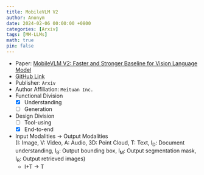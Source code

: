 ```yaml
---
title: MobileVLM V2
author: Anonym
date: 2024-02-06 00:00:00 +0800
categories: [Arxiv]
tags: [MM-LLMs]
math: true
pin: false
---
```


- Paper: [MobileVLM V2: Faster and Stronger Baseline for Vision Language Model](https://arxiv.org/abs/2402.03766)
- [GitHub Link](https://github.com/MeituanAutoML/MobileVLM)
- Publisher: `Arxiv`
- Author Affiliation: `Meituan Inc.`
- Functional Division
  + [x] Understanding
  + [ ] Generation
- Design Division
  + [ ] Tool-using
  + [x] End-to-end
- Input Modalities $\rightarrow$ Output Modalities <br />(I: Image, V: Video, A: Audio, 3D: Point Cloud, T: Text, I<sub>D</sub>: Document understanding, I<sub>B</sub>: Output bounding box, I<sub>M</sub>: Output segmentation mask, I<sub>R</sub>: Output retrieved images)
  + I+T $\rightarrow$ T
